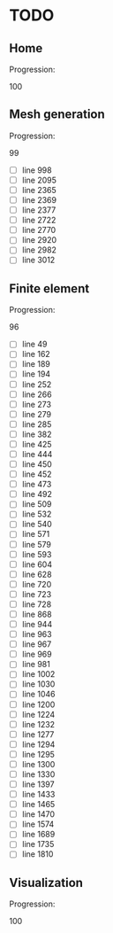 <!--- THIS FILE IS AUTOMATICALY GENERATED --->
<!--- DO NOT EDIT --->

# TODO

## Home

Progression:
<div class="progress progress-100plus">
	<div class="progress-bar" style="width:100%">
	</div>
	<span class="progress-label">100</span>
</div>


## Mesh generation

Progression:
<div class="progress progress-80plus">
	<div class="progress-bar" style="width:99%">
	</div>
	<span class="progress-label">99</span>
</div>

- [ ] line 998
- [ ] line 2095
- [ ] line 2365
- [ ] line 2369
- [ ] line 2377
- [ ] line 2722
- [ ] line 2770
- [ ] line 2920
- [ ] line 2982
- [ ] line 3012

## Finite element

Progression:
<div class="progress progress-80plus">
	<div class="progress-bar" style="width:96%">
	</div>
	<span class="progress-label">96</span>
</div>

- [ ] line 49
- [ ] line 162
- [ ] line 189
- [ ] line 194
- [ ] line 252
- [ ] line 266
- [ ] line 273
- [ ] line 279
- [ ] line 285
- [ ] line 382
- [ ] line 425
- [ ] line 444
- [ ] line 450
- [ ] line 452
- [ ] line 473
- [ ] line 492
- [ ] line 509
- [ ] line 532
- [ ] line 540
- [ ] line 571
- [ ] line 579
- [ ] line 593
- [ ] line 604
- [ ] line 628
- [ ] line 720
- [ ] line 723
- [ ] line 728
- [ ] line 868
- [ ] line 944
- [ ] line 963
- [ ] line 967
- [ ] line 969
- [ ] line 981
- [ ] line 1002
- [ ] line 1030
- [ ] line 1046
- [ ] line 1200
- [ ] line 1224
- [ ] line 1232
- [ ] line 1277
- [ ] line 1294
- [ ] line 1295
- [ ] line 1300
- [ ] line 1330
- [ ] line 1397
- [ ] line 1433
- [ ] line 1465
- [ ] line 1470
- [ ] line 1574
- [ ] line 1689
- [ ] line 1735
- [ ] line 1810

## Visualization

Progression:
<div class="progress progress-100plus">
	<div class="progress-bar" style="width:100%">
	</div>
	<span class="progress-label">100</span>
</div>



